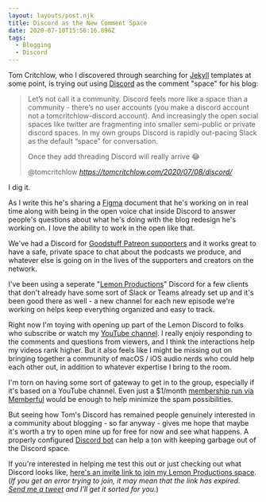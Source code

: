 ```yaml
---
layout: layouts/post.njk
title: Discord as the New Comment Space
date: 2020-07-10T15:56:16.896Z
tags:
  - Blogging
  - Discord
---
```

Tom Critchlow, who I discovered through searching for [Jekyll](https://jekyllrb.com/) templates at some point, is trying out using [Discord](https://discord.com) as the comment "space" for his blog:

<blockquote class="quoteback" darkmode="" data-title="Setting%20up%20a%20Discord%20Room%20for%20my%20Blog" data-author="@tomcritchlow" cite="https://tomcritchlow.com/2020/07/08/discord/">
<p>Let’s not call it a community. Discord feels more like a space than a community - there’s no user accounts (you make a discord account not a tomcritchlow-discord account). And increasingly the open social spaces like twitter are fragmenting into smaller semi-public or private discord spaces. In my own groups Discord is rapidly out-pacing Slack as the default “space” for conversation.</p>

<p>Once they add threading Discord will really arrive 😂</p>
<footer>@tomcritchlow<cite> <a href="https://tomcritchlow.com/2020/07/08/discord/">https://tomcritchlow.com/2020/07/08/discord/</a></cite></footer>
</blockquote><script note="" src="https://cdn.jsdelivr.net/gh/Blogger-Peer-Review/quotebacks@1/quoteback.js"></script>

I dig it.

As I write this he's sharing a [Figma](https://www.figma.com/) document that he's working on in real time along with being in the open voice chat inside Discord to answer people's questions about what he's doing with the blog redesign he's working on. I love the ability to work in the open like that.

We've had a Discord for [Goodstuff Patreon supporters](https://www.patreon.com/goodstuff) and it works great to have a safe, private space to chat about the podcasts we produce, and whatever else is going on in the lives of the supporters and creators on the network.

I've been using a seperate "[Lemon Productions](https://lemonproductions.ca)" Discord for a few clients that don't already have some sort of Slack or Teams already set up and it's been good there as well - a new channel for each new episode we're working on helps keep everything organized and easy to track. 

Right now I'm toying with opening up part of the Lemon Discord to folks who subscribe or watch my [YouTube channel](https://www.youtube.com/c/lemonproductionsca). I really enjoiy responding to the comments and questions from viewers, and I think the interactions help my videos rank higher. But it also feels like I might be missing out on bringing together a community of macOS / iOS audio nerds who could help each other out, in addition to whatever expertise I bring to the room.

I'm torn on having some sort of gateway to get in to the group, especially if it's based on a YouTube channel. Even just a $1/month [membership run via Memberful](https://memberful.com/) would be enough to help minimize the spam possibilities.

But seeing how Tom's Discord has remained people genuinely interested in a community about blogging - so far anyway - gives me hope that maybe it's worth a try to open mine up for free for now and see what happens. A properly configured [Discord bot](https://dyno.gg/) can help a ton with keeping garbage out of the Discord space.

If you're interested in helping me test this out or just checking out what Discord looks like, [here's an invite link to join my Lemon Productions space](https://discord.gg/AG8Z4mg). (*If you get an error trying to join, it may mean that the link has expired. [Send me a tweet](https://twitter.com/ichris) and I'll get it sorted for you.*)

